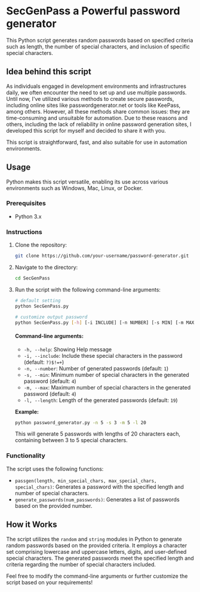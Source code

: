 # SecGenPass a Powerful password generator

This Python script generates random passwords based on specified criteria such as length, the number of special characters, and inclusion of specific special characters.
## Idea behind this script
As individuals engaged in development environments and infrastructures daily, we often encounter the need to set up and use multiple passwords. Until now, I've utilized various methods to create secure passwords, including online sites like passwordgenerator.net or tools like KeePass, among others. However, all these methods share common issues: they are time-consuming and unsuitable for automation. Due to these reasons and others, including the lack of reliability in online password generation sites, I developed this script for myself and decided to share it with you.

This script is straightforward, fast, and also suitable for use in automation environments.
## Usage
Python makes this script versatile, enabling its use across various environments such as Windows, Mac, Linux, or Docker.

### Prerequisites

- Python 3.x

### Instructions

1. Clone the repository:

    ```bash
    git clone https://github.com/your-username/password-generator.git
    ```

2. Navigate to the directory:

    ```bash
    cd SecGenPass
    ```

3. Run the script with the following command-line arguments:

    ```bash
    # default setting
    python SecGenPass.py
    
    # customize output password 
    python SecGenPass.py [-h] [-i INCLUDE] [-n NUMBER] [-s MIN] [-m MAX] [-l LENGTH]
    ```

    #### Command-line arguments:
    - `-h, --help`: Showing Help message
    - `-i, --include`: Include these special characters in the password (default: `?)$!=+`)
    - `-n, --number`: Number of generated passwords (default: `1`)
    - `-s, --min`: Minimum number of special characters in the generated password (default: `4`)
    - `-m, --max`: Maximum number of special characters in the generated password (default: `4`)
    - `-l, --length`: Length of the generated passwords (default: `19`)

    **Example:**

    ```bash
    python password_generator.py -n 5 -s 3 -m 5 -l 20
    ```

    This will generate 5 passwords with lengths of 20 characters each, containing between 3 to 5 special characters.

### Functionality

The script uses the following functions:

- `passgen(length, min_special_chars, max_special_chars, special_chars)`: Generates a password with the specified length and number of special characters.
- `generate_passwords(num_passwords)`: Generates a list of passwords based on the provided number.

## How it Works

The script utilizes the `random` and `string` modules in Python to generate random passwords based on the provided criteria. It employs a character set comprising lowercase and uppercase letters, digits, and user-defined special characters. The generated passwords meet the specified length and criteria regarding the number of special characters included.

Feel free to modify the command-line arguments or further customize the script based on your requirements!
